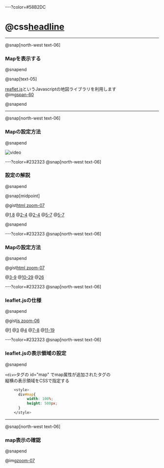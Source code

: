---?color=#58B2DC
# @css[headline](Mapの表示)

---
@snap[north-west text-06]
### Mapを表示する
@snapend

@snap[text-05]

[reaflet.js](https://leafletjs.com/)というJavascriptの地図ライブラリを利用します<br>
@img[span-60](template/img/Show-map/leaflet.png)

@snapend

---
@snap[north-west text-06]
### Mapの設定方法
@snapend

![video](https://player.vimeo.com/video/311163533)

---?color=#232323
@snap[north-west text-06]
### 設定の解説
@snapend

@snap[midpoint]

@gist[html zoom-07](Yoosuke/71f36e00c2f8bb53d393bad8ec641f4b)

@[1,8](タグと呼ばれるマークアップ言語でタグとタグで囲んで記述していく)
@[2-4](headタグの中は、属性等を記載していく)
@[2-4](leaflet.jsのCDNはheadタグ内に記載する)
@[5-7](bodyタグの中に、ブラウザに表示したい内容を記載していく)
@[5-7](templates/page/index.html.eexの内容がbodyタグ内に書き込まれる)

@snapend

---?color=#232323
@snap[north-west text-06]
### Mapの設定方法
@snapend

@gist[html zoom-07](Yoosuke/37515f03b30f71e37048a5cff4e0ea74)

@[3-9](HTMLの属性情報などを記載する箇所)
@[10-29](ブラウザに表示される情報を記載する箇所)
@[26](index.html.eexの内容を書き込んでいる箇所)

---?color=#232323
@snap[north-west text-06]
### leaflet.jsの仕様
@snapend

@gist[js zoom-06](Yoosuke/073a29cd06b12ff1cb15f9aa83e659ab)

@[1](最初に表示する地点の緯度経度を記載する)
@[3](地図タイルのpngを設定する)
@[4](地図タイル提供元の情報を設定する)
@[7-8](地図にマッピングする緯度経度と名称の情報を設定する)
@[11-19](今回の入力例)

---?color=#232323
@snap[north-west text-06]
### leaflet.jsの表示領域の設定
@snapend

```<div>```タグの id="map" でmap属性が追加されたタグの<br>
縦横の表示領域をCSSで指定する<br>

```css
    <style>
      div#map{
          width: 100%;
          height: 500px;
      }
    </style>
```
---
@snap[north-west text-06]
### map表示の確認
@snapend

@img[zoom-07](template/img/Show-map/map_server.png)

